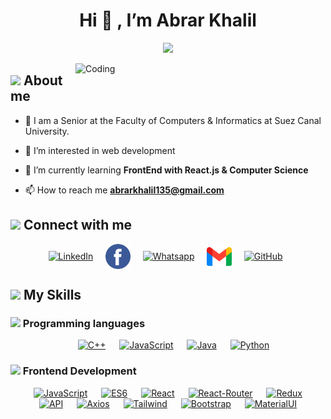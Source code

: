 
<h1 align='center'>Hi 👋 , I’m Abrar Khalil</h1> 

<p align="center">
  <img src="https://readme-typing-svg.demolab.com/?lines=I+am+a+Computer+Scinece+student;Web+Develober;Comptative+programming;Software+Engineering;&font=Fira%20Code&center=true&size=30&width=600&height=150&duration=4000&pause=1000">
</p>
<img align="right" alt="Coding" width="400" src="https://i.pinimg.com/originals/e8/f4/53/e8f453469a3ec97ecd354df465d73913.gif">

## <img src = "https://i.pinimg.com/originals/3f/7e/4e/3f7e4eff7c96e9fe4b8b4b1ff3f7bdb5.gif" width = 6.5%> About me
- 🔭 I am a Senior at the Faculty of Computers & Informatics at Suez Canal University.
  
- 👀 I’m interested in web development
  
- 🌱 I’m currently learning **FrontEnd with React.js & Computer Science**
  
- 📫 How to reach me **abrarkhalil135@gmail.com**


## <img src="https://github.com/7oSkaaa/7oSkaaa/blob/main/Images/Connect-with-me.gif?raw=true" width="10%"> Connect with me
<p align="center">
  <a href='https://www.linkedin.com/in/abrarkhalil26/' target='_blank'><img  height="40" width="40" align="center" src='https://static-00.iconduck.com/assets.00/linkedin-icon-1024x1024-net2o24e.png' alt='LinkedIn'/></a>&nbsp;&nbsp;&nbsp;&nbsp;
  <a href='https://www.facebook.com/basma.star.789/' target='_blank'><img  height="40" width="40" align="center" src='https://github.com/AbrarKhalil26/AbrarKhalil26/blob/main/images/facebook.png' alt='Facebook'/></a>&nbsp;&nbsp;&nbsp;&nbsp;
  <a href='' target='_blank'><img  height="40" width="40" align="center" src='https://upload.wikimedia.org/wikipedia/commons/thumb/6/6b/WhatsApp.svg/767px-WhatsApp.svg.png' alt='Whatsapp'/></a>&nbsp;&nbsp;&nbsp;&nbsp;
  <a href='mailto:abrarkhalil135@gmail.com' target='_blank'><img  height="40" width="40" align="center" src='https://github.com/AbrarKhalil26/AbrarKhalil26/blob/main/images/gmail.png' alt='Gmail'/></a>&nbsp;&nbsp;&nbsp;&nbsp;
    <a href='https://github.com/AbrarKhalil26' target='_blank'><img  height="40" width="40" align="center" src='https://static-00.iconduck.com/assets.00/github-icon-2048x1988-jzvzcf2t.png' alt='GitHub'/></a>&nbsp;&nbsp;
</p>

## <img src="https://media2.giphy.com/media/QssGEmpkyEOhBCb7e1/giphy.gif?cid=ecf05e47a0n3gi1bfqntqmob8g9aid1oyj2wr3ds3mg700bl&rid=giphy.gif" width ="3%"> My Skills
### <img src = "https://github.com/7oSkaaa/7oSkaaa/blob/main/Images/Programming_Languages.gif?raw=true" width=5%> Programming languages
<p align="center"> 
  &emsp;
  <a href="#"> <img width="60" alt="C++" src="https://techstack-generator.vercel.app/cpp-icon.svg"></a> 
  &emsp;
  <a href="#"> <img width="70" alt="JavaScript" src="https://techstack-generator.vercel.app/js-icon.svg"></a>
  &emsp;
  <a href="#"> <img width="60" alt="Java" src="https://cdn-icons-png.flaticon.com/128/5968/5968282.png"></a>
  &emsp;
  <a href="#"> <img width="60" alt="Python" src="https://techstack-generator.vercel.app/python-icon.svg"></a>
</p>

### <img src = "https://github.com/7oSkaaa/7oSkaaa/blob/main/Images/Front_End.gif?raw=true" width=5%>  Frontend Development
<p align="center"> 
  &emsp;
  <a href="#"> <img width="70" alt="JavaScript" src="https://techstack-generator.vercel.app/js-icon.svg"></a>
  &emsp;
  <a href="#"> <img width="60" alt="ES6" src="https://ih1.redbubble.net/image.438907151.6117/st,small,507x507-pad,600x600,f8f8f8.u1.jpg"></a>
  &emsp;
  <a href="#"> <img width="60" alt="React" src="https://techstack-generator.vercel.app/react-icon.svg"></a> 
  &emsp;
  <a href="#"> <img width="60" alt="React-Router" src="https://miro.medium.com/v2/resize:fit:512/1*0FyDA9f-ncxV0eK7OqtR9A.png"></a> 
  &emsp;
  <a href="#"> <img width="60" alt="Redux" src="https://techstack-generator.vercel.app/redux-icon.svg"></a>
  &emsp;
  <a href="#"> <img width="60" alt="API" src="https://github.com/AbrarKhalil26/AbrarKhalil26/assets/102384647/378440fb-3f51-4a4d-83be-050c215352db"></a>
  &emsp;
  <a href="#"> <img width="60" alt="Axios" src="https://github.com/AbrarKhalil26/AbrarKhalil26/assets/102384647/bd9f57fd-ad57-41a1-bbd2-08f928adb168"></a>
  &emsp;
  <a href="#"> <img width="60" alt="Tailwind" src="https://skillicons.dev/icons?i=tailwind"></a>
  &emsp;
  <a href="#"> <img width="60" alt="Bootstrap" src="https://github.com/AbrarKhalil26/AbrarKhalil26/assets/102384647/08fb9595-7cba-4ecc-af2a-0596f0d38542"></a>
  &emsp;
  <a href="#"> <img width="60" alt="MaterialUI" src="https://cdn.jsdelivr.net/gh/devicons/devicon/icons/materialui/materialui-original.svg"></a>
  
</p>
